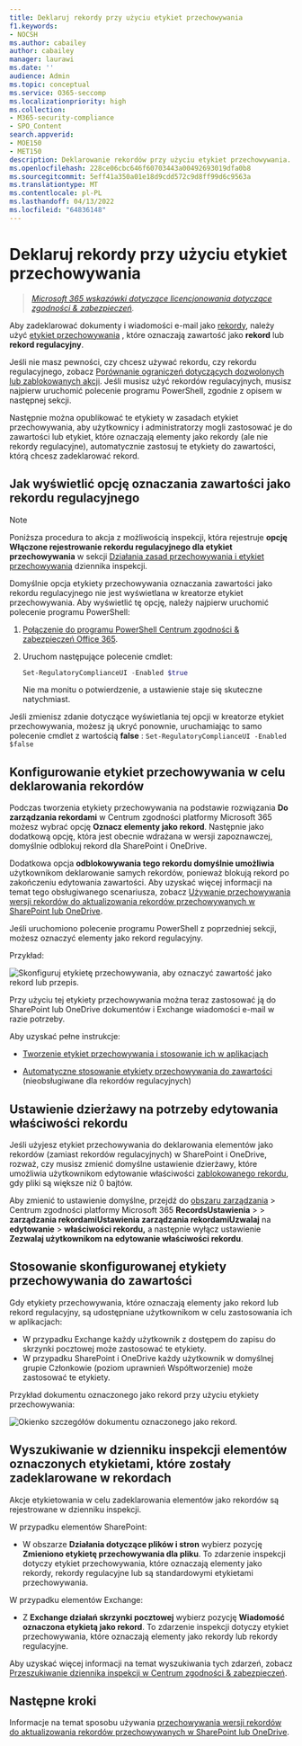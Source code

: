 ```yaml
---
title: Deklaruj rekordy przy użyciu etykiet przechowywania
f1.keywords:
- NOCSH
ms.author: cabailey
author: cabailey
manager: laurawi
ms.date: ''
audience: Admin
ms.topic: conceptual
ms.service: O365-seccomp
ms.localizationpriority: high
ms.collection:
- M365-security-compliance
- SPO_Content
search.appverid:
- MOE150
- MET150
description: Deklarowanie rekordów przy użyciu etykiet przechowywania.
ms.openlocfilehash: 228ce06cbc646f60703443a00492693019dfa0b8
ms.sourcegitcommit: 5eff41a350a01e18d9cdd572c9d8ff99d6c9563a
ms.translationtype: MT
ms.contentlocale: pl-PL
ms.lasthandoff: 04/13/2022
ms.locfileid: "64836148"
---
```

# <a name="declare-records-by-using-retention-labels"></a>Deklaruj rekordy przy użyciu etykiet przechowywania

>*[Microsoft 365 wskazówki dotyczące licencjonowania dotyczące zgodności & zabezpieczeń](/office365/servicedescriptions/microsoft-365-service-descriptions/microsoft-365-tenantlevel-services-licensing-guidance/microsoft-365-security-compliance-licensing-guidance).*

Aby zadeklarować dokumenty i wiadomości e-mail jako [rekordy](records-management.md#records), należy użyć [etykiet przechowywania](retention.md#retention-labels) , które oznaczają zawartość jako **rekord** lub **rekord regulacyjny**.

Jeśli nie masz pewności, czy chcesz używać rekordu, czy rekordu regulacyjnego, zobacz [Porównanie ograniczeń dotyczących dozwolonych lub zablokowanych akcji](records-management.md#compare-restrictions-for-what-actions-are-allowed-or-blocked). Jeśli musisz użyć rekordów regulacyjnych, musisz najpierw uruchomić polecenie programu PowerShell, zgodnie z opisem w następnej sekcji.

Następnie można opublikować te etykiety w zasadach etykiet przechowywania, aby użytkownicy i administratorzy mogli zastosować je do zawartości lub etykiet, które oznaczają elementy jako rekordy (ale nie rekordy regulacyjne), automatycznie zastosuj te etykiety do zawartości, którą chcesz zadeklarować rekord.

## <a name="how-to-display-the-option-to-mark-content-as-a-regulatory-record"></a>Jak wyświetlić opcję oznaczania zawartości jako rekordu regulacyjnego

> [!NOTE]
> Poniższa procedura to akcja z możliwością inspekcji, która rejestruje **opcję Włączone rejestrowanie rekordu regulacyjnego dla etykiet przechowywania** w sekcji [Działania zasad przechowywania i etykiet przechowywania](search-the-audit-log-in-security-and-compliance.md#retention-policy-and-retention-label-activities) dziennika inspekcji.

Domyślnie opcja etykiety przechowywania oznaczania zawartości jako rekordu regulacyjnego nie jest wyświetlana w kreatorze etykiet przechowywania. Aby wyświetlić tę opcję, należy najpierw uruchomić polecenie programu PowerShell:

1. [Połączenie do programu PowerShell Centrum zgodności & zabezpieczeń Office 365](/powershell/exchange/office-365-scc/connect-to-scc-powershell/connect-to-scc-powershell).

2. Uruchom następujące polecenie cmdlet:

    ```powershell
    Set-RegulatoryComplianceUI -Enabled $true
    ````

    Nie ma monitu o potwierdzenie, a ustawienie staje się skuteczne natychmiast.

Jeśli zmienisz zdanie dotyczące wyświetlania tej opcji w kreatorze etykiet przechowywania, możesz ją ukryć ponownie, uruchamiając to samo polecenie cmdlet z wartością **false** : `Set-RegulatoryComplianceUI -Enabled $false`

## <a name="configuring-retention-labels-to-declare-records"></a>Konfigurowanie etykiet przechowywania w celu deklarowania rekordów

Podczas tworzenia etykiety przechowywania na podstawie rozwiązania **Do zarządzania rekordami** w Centrum zgodności platformy Microsoft 365 możesz wybrać opcję **Oznacz elementy jako rekord**. Następnie jako dodatkową opcję, która jest obecnie wdrażana w wersji zapoznawczej, domyślnie odblokuj rekord dla SharePoint i OneDrive.

Dodatkowa opcja **odblokowywania tego rekordu domyślnie umożliwia** użytkownikom deklarowanie samych rekordów, ponieważ blokują rekord po zakończeniu edytowania zawartości. Aby uzyskać więcej informacji na temat tego obsługiwanego scenariusza, zobacz [Używanie przechowywania wersji rekordów do aktualizowania rekordów przechowywanych w SharePoint lub OneDrive](record-versioning.md).

Jeśli uruchomiono polecenie programu PowerShell z poprzedniej sekcji, możesz oznaczyć elementy jako rekord regulacyjny.

Przykład:

![Skonfiguruj etykietę przechowywania, aby oznaczyć zawartość jako rekord lub przepis.](../media/declare-records.png)

Przy użyciu tej etykiety przechowywania można teraz zastosować ją do SharePoint lub OneDrive dokumentów i Exchange wiadomości e-mail w razie potrzeby.

Aby uzyskać pełne instrukcje:

- [Tworzenie etykiet przechowywania i stosowanie ich w aplikacjach](create-apply-retention-labels.md)

- [Automatyczne stosowanie etykiety przechowywania do zawartości](apply-retention-labels-automatically.md) (nieobsługiwane dla rekordów regulacyjnych)

## <a name="tenant-setting-for-editing-record-properties"></a>Ustawienie dzierżawy na potrzeby edytowania właściwości rekordu

Jeśli użyjesz etykiet przechowywania do deklarowania elementów jako rekordów (zamiast rekordów regulacyjnych) w SharePoint i OneDrive, rozważ, czy musisz zmienić domyślne ustawienie dzierżawy, które umożliwia użytkownikom edytowanie właściwości [zablokowanego rekordu](record-versioning.md), gdy pliki są większe niż 0 bajtów.

Aby zmienić to ustawienie domyślne, przejdź do [obszaru zarządzania](https://compliance.microsoft.com/) >  Centrum zgodności platformy Microsoft 365 **RecordsUstawienia** >  >  **zarządzania rekordamiUstawienia zarządzania rekordamiUzwalaj** na **edytowanie** >  **właściwości rekordu,** a następnie wyłącz ustawienie **Zezwalaj użytkownikom na edytowanie właściwości rekordu**.

## <a name="applying-the-configured-retention-label-to-content"></a>Stosowanie skonfigurowanej etykiety przechowywania do zawartości

Gdy etykiety przechowywania, które oznaczają elementy jako rekord lub rekord regulacyjny, są udostępniane użytkownikom w celu zastosowania ich w aplikacjach:

- W przypadku Exchange każdy użytkownik z dostępem do zapisu do skrzynki pocztowej może zastosować te etykiety.
- W przypadku SharePoint i OneDrive każdy użytkownik w domyślnej grupie Członkowie (poziom uprawnień Współtworzenie) może zastosować te etykiety.

Przykład dokumentu oznaczonego jako rekord przy użyciu etykiety przechowywania:

![Okienko szczegółów dokumentu oznaczonego jako rekord.](../media/recordversioning7.png)

## <a name="searching-the-audit-log-for-labeled-items-that-were-declared-records"></a>Wyszukiwanie w dzienniku inspekcji elementów oznaczonych etykietami, które zostały zadeklarowane w rekordach

Akcje etykietowania w celu zadeklarowania elementów jako rekordów są rejestrowane w dzienniku inspekcji.

W przypadku elementów SharePoint:
- W obszarze **Działania dotyczące plików i stron** wybierz pozycję **Zmieniono etykietę przechowywania dla pliku**. To zdarzenie inspekcji dotyczy etykiet przechowywania, które oznaczają elementy jako rekordy, rekordy regulacyjne lub są standardowymi etykietami przechowywania.

W przypadku elementów Exchange:
- Z **Exchange działań skrzynki pocztowej** wybierz pozycję **Wiadomość oznaczona etykietą jako rekord**. To zdarzenie inspekcji dotyczy etykiet przechowywania, które oznaczają elementy jako rekordy lub rekordy regulacyjne.

Aby uzyskać więcej informacji na temat wyszukiwania tych zdarzeń, zobacz [Przeszukiwanie dziennika inspekcji w Centrum zgodności & zabezpieczeń](search-the-audit-log-in-security-and-compliance.md#file-and-page-activities).

## <a name="next-steps"></a>Następne kroki

Informacje na temat sposobu używania [przechowywania wersji rekordów do aktualizowania rekordów przechowywanych w SharePoint lub OneDrive](record-versioning.md).